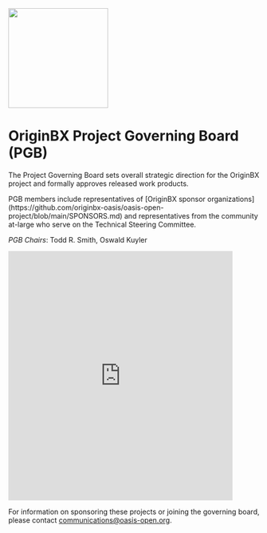 <img src="artwork/originbx-logo_blck.png" width="200">

<h1>OriginBX Project Governing Board (PGB)</h1>

<p>The Project Governing Board sets overall strategic direction for the OriginBX project and formally approves released work products.</p> 
  
<p>PGB members include representatives of [OriginBX sponsor organizations](https://github.com/originbx-oasis/oasis-open-project/blob/main/SPONSORS.md) and representatives from the community at-large who serve on the Technical Steering Committee.</p>

<p><i>PGB Chairs</i>: Todd R. Smith, Oswald Kuyler</p>

<p><iframe src="https://docs.google.com/spreadsheets/d/e/2PACX-1vT38MUZFWO1ISzQWC6wSulN7IJCmYdSOIxBiofgO4c8mRF0hOuLEO59bW6McK2Lm0DgJkpaPLAf38AI/pubhtml?gid=1502721957&amp;single=true&amp;widget=true&amp;headers=false" style="border-style: none; width: 450px; height: 500px" title="OriginBX Community Projects Project Governing Board members"></iframe></p>

<!-- 
<p><iframe src="
&amp;single=true&amp;widget=true&amp;headers=false" style="border-style: none; width: 450px; height: 500px" title="OriginBX Community Projects Project Governing Board members"></iframe></p> 

- **Todd R. Smith**, [KYG Trade](https://www.kyg.trade/) (Co-Chair)
- **Oswald Kuyler**, [International Chamber of Commerce](https://iccwbo.org/) (Co-Chair)
- Thomas Fahey, [Accenture](https://www.accenture.com/us-en)
- Ben Stiling, [Amazon](https://www.amazon.com/)
- Ken Montgomery, [CompTIA](https://www.comptia.org/home)
- Michelle Stout, [Intel](https://www.intel.com)
- Brian Staples, [Origin Experts Group](https://www.originexpertsgroup.com/)
- Greta Villagran, [Pinary](https://www.pinaryinc.com/)
- Srinivasan Sriram, [Skuchain, Inc](https://www.skuchain.com/)
- Elizabeth Connell, [Thomson Reuters](https://www.thomsonreuters.com)
- Chris Rubio, [UPS](https://www.ups.com/) -->

  
<p>For information on sponsoring these projects or joining the governing board, please contact <a href="mailto:communications@oasis-open.org">communications@oasis-open.org</a>.</p>
